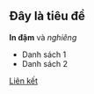 <h2>Đây là tiêu đề</h2>
<b>In đậm</b> và <i>nghiêng</i>
<ul>
  <li>Danh sách 1</li>
  <li>Danh sách 2</li>
</ul>
<a href="https://github.com">Liên kết</a>